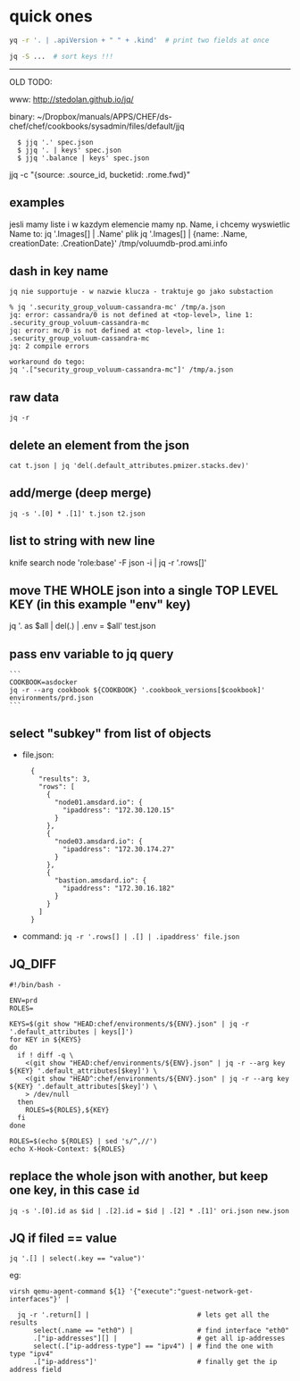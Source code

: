 # quick ones

```sh
yq -r '. | .apiVersion + " " + .kind'  # print two fields at once
```

```sh
jq -S ...  # sort keys !!!
```


---

OLD TODO:



www: http://stedolan.github.io/jq/

binary: ~/Dropbox/manuals/APPS/CHEF/ds-chef/chef/cookbooks/sysadmin/files/default/jjq


      $ jjq '.' spec.json
      $ jjq '. | keys' spec.json
      $ jjq '.balance | keys' spec.json



jjq -c "{source: .source_id, bucketid: .rome.fwd}"


## examples
jesli mamy liste i w kazdym elemencie mamy np. Name, i chcemy wyswietlic Name to:
  jq '.Images[] | .Name' plik
  jq '.Images[] | {name: .Name, creationDate: .CreationDate}' /tmp/voluumdb-prod.ami.info

## dash in key name
    jq nie supportuje - w nazwie klucza - traktuje go jako substaction

    % jq '.security_group_voluum-cassandra-mc' /tmp/a.json
    jq: error: cassandra/0 is not defined at <top-level>, line 1:
    .security_group_voluum-cassandra-mc
    jq: error: mc/0 is not defined at <top-level>, line 1:
    .security_group_voluum-cassandra-mc
    jq: 2 compile errors

    workaround do tego:
    jq '.["security_group_voluum-cassandra-mc"]' /tmp/a.json



## raw data
    jq -r

## delete an element from the json
```
cat t.json | jq 'del(.default_attributes.pmizer.stacks.dev)'
```

## add/merge (deep merge)
```
jq -s '.[0] * .[1]' t.json t2.json
```

## list to string with new line
knife search node 'role:base' -F json -i | jq -r '.rows[]'

##  move THE WHOLE json into a single TOP LEVEL KEY (in this example "env" key)
jq '. as $all | del(.) | .env = $all'  test.json

## pass env variable to jq query
    ```
    COOKBOOK=asdocker
    jq -r --arg cookbook ${COOKBOOK} '.cookbook_versions[$cookbook]' environments/prd.json
    ```

## select "subkey" from list of objects
- file.json:
    ```
      {
        "results": 3,
        "rows": [
          {
            "node01.amsdard.io": {
              "ipaddress": "172.30.120.15"
            }
          },
          {
            "node03.amsdard.io": {
              "ipaddress": "172.30.174.27"
            }
          },
          {
            "bastion.amsdard.io": {
              "ipaddress": "172.30.16.182"
            }
          }
        ]
      }
    ```
- command: `jq -r '.rows[] | .[] | .ipaddress' file.json`

## JQ_DIFF
```
#!/bin/bash -

ENV=prd
ROLES=

KEYS=$(git show "HEAD:chef/environments/${ENV}.json" | jq -r '.default_attributes | keys[]')
for KEY in ${KEYS}
do
  if ! diff -q \
    <(git show "HEAD:chef/environments/${ENV}.json" | jq -r --arg key ${KEY} '.default_attributes[$key]') \
    <(git show "HEAD^:chef/environments/${ENV}.json" | jq -r --arg key ${KEY} '.default_attributes[$key]') \
    > /dev/null
  then
    ROLES=${ROLES},${KEY}
  fi
done

ROLES=$(echo ${ROLES} | sed 's/^,//')
echo X-Hook-Context: ${ROLES}
```

## replace the whole json with another, but keep one key, in this case `id`
```
jq -s '.[0].id as $id | .[2].id = $id | .[2] * .[1]' ori.json new.json
```

## JQ if filed == value

```
jq '.[] | select(.key == "value")'
```

eg:
```
virsh qemu-agent-command ${1} '{"execute":"guest-network-get-interfaces"}' |

  jq -r '.return[] |                           # lets get all the results
      select(.name == "eth0") |                # find interface "eth0"
      .["ip-addresses"][] |                    # get all ip-addresses
      select(.["ip-address-type"] == "ipv4") | # find the one with type "ipv4"
      .["ip-address"]'                         # finally get the ip address field
```
